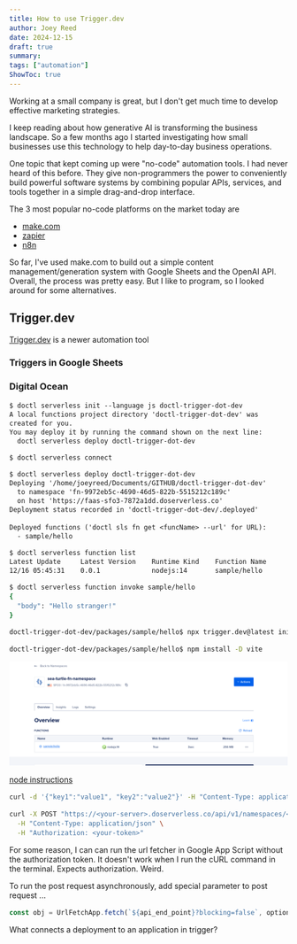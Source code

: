```yaml
---
title: How to use Trigger.dev
author: Joey Reed
date: 2024-12-15
draft: true
summary:     
tags: ["automation"]
ShowToc: true
---
```


Working at a small company is great, but I don't get much time to develop effective marketing strategies.

I keep reading about how generative AI is transforming the business landscape.  So a few months ago I started investigating how small businesses use this technology to help day-to-day business operations.  

One topic that kept coming up were "no-code" automation tools.  I had never heard of this before.  They give non-programmers the power to conveniently build powerful software systems by combining popular APIs, services, and tools together in a simple drag-and-drop interface.  

The 3 most popular no-code platforms on the market today are  

* [make.com](https://www.make.com/en)
* [zapier](https://zapier.com/)
* [n8n](https://n8n.io/)

So far, I've used make.com to build out a simple content management/generation system with Google Sheets and the OpenAI API.  Overall, the process was pretty easy.  But I like to program, so I looked around for some alternatives.          

##  Trigger.dev

[Trigger.dev](https://trigger.dev/) is a newer automation tool 

### Triggers in Google Sheets

### Digital Ocean

```shell
$ doctl serverless init --language js doctl-trigger-dot-dev
A local functions project directory 'doctl-trigger-dot-dev' was created for you.
You may deploy it by running the command shown on the next line:
  doctl serverless deploy doctl-trigger-dot-dev
```

```shell
$ doctl serverless connect
```

```shell
$ doctl serverless deploy doctl-trigger-dot-dev
Deploying '/home/joeyreed/Documents/GITHUB/doctl-trigger-dot-dev'
  to namespace 'fn-9972eb5c-4690-46d5-822b-5515212c189c'
  on host 'https://faas-sfo3-7872a1dd.doserverless.co'
Deployment status recorded in 'doctl-trigger-dot-dev/.deployed'

Deployed functions ('doctl sls fn get <funcName> --url' for URL):
  - sample/hello
```

```shell
$ doctl serverless function list
Latest Update     Latest Version    Runtime Kind    Function Name
12/16 05:45:31    0.0.1             nodejs:14       sample/hello
```

```sh
$ doctl serverless function invoke sample/hello
{
  "body": "Hello stranger!"
}
```

```sh
doctl-trigger-dot-dev/packages/sample/hello$ npx trigger.dev@latest init
```

```sh
doctl-trigger-dot-dev/packages/sample/hello$ npm install -D vite
```

![digital-ocean](./figures/digital-ocean-function.png)



[node instructions](https://docs.digitalocean.com/products/functions/reference/runtimes/node-js/)


```sh
curl -d '{"key1":"value1", "key2":"value2"}' -H "Content-Type: application/json" -X POST API_URL
```

```sh
curl -X POST "https://<your-server>.doserverless.co/api/v1/namespaces/<your-namespace>/actions/sample/hello?blocking=false" \
  -H "Content-Type: application/json" \
  -H "Authorization: <your-token>"
```

For some reason, I can can run the url fetcher in Google App Script without the authorization token.  It doesn't work when I run the cURL command in the terminal.  Expects authorization.  Weird.


To run the post request asynchronously, add special parameter to post request ...

```js 
const obj = UrlFetchApp.fetch(`${api_end_point}?blocking=false`, options);
```

What connects a deployment to an application in trigger?